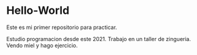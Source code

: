 # Hello-World
Este es mi primer repositorio para practicar.

Estudio  programacion desde este 2021.
Trabajo en un taller de zingueria.
Vendo miel y hago ejercicio.
